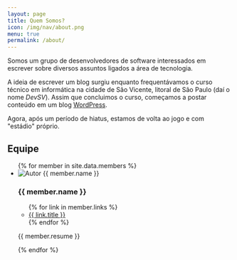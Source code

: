 ```yaml
---
layout: page
title: Quem Somos?
icon: /img/nav/about.png
menu: true
permalink: /about/
---
```


Somos um grupo de desenvolvedores de software interessados em escrever sobre diversos assuntos ligados a área de tecnologia.

A ideia de escrever um blog surgiu enquanto frequentávamos o curso técnico em informática na cidade de São Vicente, litoral de São Paulo (daí o nome *DevSV*). Assim que concluimos o curso, começamos a postar conteúdo em um blog [WordPress](https://devsv.wordpress.com/).

Agora, após um período de hiatus, estamos de volta ao jogo e com "estádio" próprio.

<h2 class="about-topic">Equipe</h2>

<ul class="members">
  {% for member in site.data.members %}
    <li class="member">
      <div class="member-picture">
        <img class="img-circle" src="{{ member.picture | prepend: site.baseurl }}" alt="Autor {{ member.name }}">
      </div>
      <div class="member-info">
        <h3>{{ member.name }}</h3>
        <ul class="social">
          {% for link in member.links %}
            <li>
              <a class="{{ link.class }}" href="{{ link.url }}">{{ link.title }}</a>
            </li>
          {% endfor %}
        </ul>
        <p class="resume">{{ member.resume }}</p>
      </div>
    </li>
  {% endfor %}
</ul>
